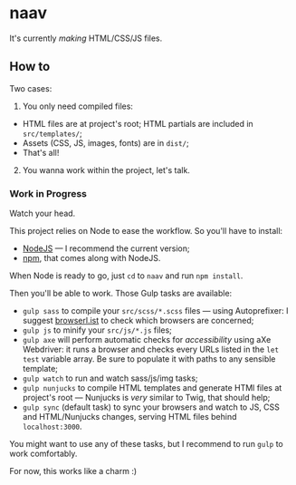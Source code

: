 # naav

It's currently *making* HTML/CSS/JS files.

## How to

Two cases:

1. You only need compiled files:
 * HTML files are at project's root; HTML partials are included in `src/templates/`;
 * Assets (CSS, JS, images, fonts) are in `dist/`;
 * That's all!
2. You wanna work within the project, let's talk.

### Work in Progress

Watch your head.

This project relies on Node to ease the workflow. So you'll have to install:
* [NodeJS](https://nodejs.org/en/) — I recommend the current version;
* [npm](https://www.npmjs.com/), that comes along with NodeJS.

When Node is ready to go, just `cd` to `naav` and run `npm install`.

Then you'll be able to work. Those Gulp tasks are available:
* `gulp sass` to compile your `src/scss/*.scss` files — using Autoprefixer: I suggest [browserl.ist](http://browserl.ist/) to check which browsers are concerned;
* `gulp js` to minify your `src/js/*.js` files;
* `gulp axe` will perform automatic checks for *accessibility* using aXe Webdriver: it runs a browser and checks every URLs listed in the `let test` variable array. Be sure to populate it with paths to any sensible template;
* `gulp watch` to run and watch sass/js/img tasks;
* `gulp nunjucks` to compile HTML templates and generate HTMl files at project's root — Nunjucks is *very* similar to Twig, that should help;
* `gulp sync` (default task) to sync your browsers and watch to JS, CSS and HTML/Nunjucks changes, serving HTML files behind `localhost:3000`.

You might want to use any of these tasks, but I recommend to run `gulp` to work comfortably.

For now, this works like a charm :)
